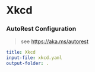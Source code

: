# Xkcd
### AutoRest Configuration
> see https://aka.ms/autorest

``` yaml
title: Xkcd
input-file: xkcd.yaml
output-folder: .
```